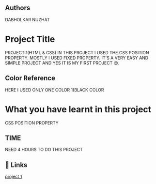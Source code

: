  ## Authors 
 DABHOLKAR NUZHAT 
 
# Project Title
PROJECT:1(HTML & CSS)
IN THIS PROJECT I USED THE CSS POSITION PROPERTY.
MOSTLY I USED FIXED PROPERTY. IT'S A VERY EASY AND SIMPLE PROJECT AND YES IT IS MY FIRST PROJECT 😊.

## Color Reference
 HERE I  USED ONLY ONE COLOR
 1)BLACK COLOR 

 # What you have learnt in this project
CSS POSITION PROPERTY 

## TIME
 NEED 4 HOURS TO DO THIS PROJECT

## 🔗 Links
[project 1](https://project1a.netlify.app/)
